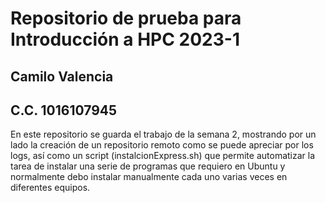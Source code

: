 # Repositorio de prueba para Introducción a HPC 2023-1
## Camilo Valencia
## C.C. 1016107945


En este repositorio se guarda el trabajo de la semana 2, mostrando por un lado la creación de un repositorio remoto como se puede apreciar por los logs, así como un script (instalcionExpress.sh) que permite automatizar la tarea de instalar una serie de programas que requiero en Ubuntu y normalmente debo instalar manualmente cada uno varias veces en diferentes equipos.
